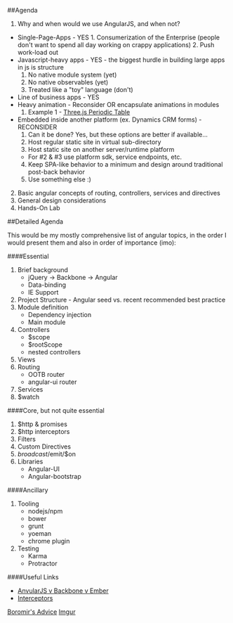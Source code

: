 
##Agenda
1. Why and when would we use AngularJS, and when not?
  *  Single-Page-Apps - YES
    1. Consumerization of the Enterprise (people don't want to spend all day working on crappy applications)
    2. Push work-load out
  * Javascript-heavy apps - YES - the biggest hurdle in building large apps in js is structure
    1. No native module system (yet)
    2. No native observables (yet)
    3. Treated like a "toy" language (don't)
  * Line of business apps - YES
  * Heavy animation - Reconsider OR encapsulate animations in modules
    1. Example 1 - [Three.js Periodic Table](http://mrdoob.github.io/three.js/examples/css3d_periodictable.html)
  * Embedded inside another platform (ex. Dynamics CRM forms) - RECONSIDER
    1. Can it be done?  Yes, but these options are better if available...
    2. Host regular static site in virtual sub-directory
    3. Host static site on another server/runtime platform
      * For #2 & #3 use platform sdk, service endpoints, etc.
    4. Keep SPA-like behavior to a minimum and design around traditional post-back behavior
    5. Use something else :)
2. Basic angular concepts of routing, controllers, services and directives
3. General design considerations
4. Hands-On Lab

##Detailed Agenda

This would be my mostly comprehensive list of angular topics, in the order I would present them and also in order of importance (imo):

####Essential
1. Brief background
   * jQuery -> Backbone -> Angular
   * Data-binding
   * IE Support
2. Project Structure - Angular seed vs. recent recommended best practice
3. Module definition
   * Dependency injection
   * Main module
4. Controllers
   * $scope
   * $rootScope
   * nested controllers
5. Views
6. Routing
   * OOTB router
   * angular-ui router
7. Services
8. $watch

####Core, but not quite essential
1. $http & promises
2. $http interceptors
3. Filters
4. Custom Directives
5. $broadcast/$emit/$on
6. Libraries
   * Angular-UI
   * Angular-bootstrap​


####Ancillary
1. Tooling
   * nodejs/npm
   * bower
   * grunt
   * yoeman
   * chrome plugin
2. Testing
   * Karma
   * Protractor

####Useful Links
- [AnvularJS v Backbone v Ember](http://www.airpair.com/js/javascript-framework-comparison)
- [Interceptors](http://www.webdeveasy.com/interceptors-in-angularjs-and-useful-examples/)

[Boromir's Advice](http://i.imgur.com/kTh9x54.png)
[Imgur](http://i.imgur.com/huvPLDE.png)
